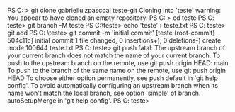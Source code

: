PS C: > git clone gabrielluizpascoal teste-git
Cloning into 'teste'
warning: You appear to have cloned an empty repository.
PS C: > cd teste
PS C: teste> git branch -M teste
PS C:\teste> echo 'teste' › teste.txt
PS C: teste> git add
PS C: \teste> git commit -m 'initial commit' [teste (root-commit) 504c11c] initial commit
1 file changed, 0 insertions+), 0 deletions-) create mode 100644 teste.txt
PS C: teste> git push
fatal: The upstream branch of your current branch does not match the name of your current branch.
To push to the upstream branch
on the remote, use
git push origin HEAD: main
To push to the branch of the same name on the remote, use
git push origin HEAD
To choose either option permanently, see push default in 'git help config'.
To avoid automatically configuring an upstream branch when its name won't match the local branch, see option 'simple' of branch. autoSetupMerge in 'git help config'.
PS C: teste>
